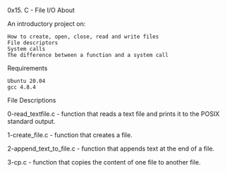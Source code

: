 0x15. C - File I/O
About

An introductory project on:

    How to create, open, close, read and write files
    File descriptors
    System calls
    The difference between a function and a system call

Requirements

    Ubuntu 20.04
    gcc 4.8.4

File Descriptions

0-read_textfile.c - function that reads a text file and prints it to the POSIX standard output.

1-create_file.c - function that creates a file.

2-append_text_to_file.c - function that appends text at the end of a file.

3-cp.c - function that copies the content of one file to another file.
